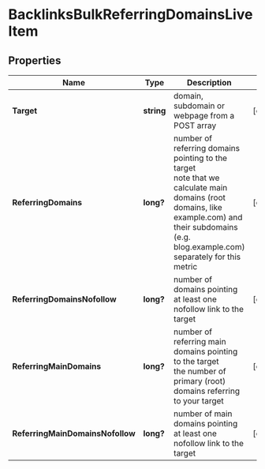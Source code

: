 # BacklinksBulkReferringDomainsLiveItem


## Properties

| Name | Type | Description | Notes |
|------------ | ------------- | ------------- | -------------|
**Target** | **string** | domain, subdomain or webpage from a POST array |[optional]|
**ReferringDomains** | **long?** | number of referring domains pointing to the target<br>note that we calculate main domains (root domains, like example.com) and their subdomains (e.g. blog.example.com) separately for this metric |[optional]|
**ReferringDomainsNofollow** | **long?** | number of domains pointing at least one nofollow link to the target |[optional]|
**ReferringMainDomains** | **long?** | number of referring main domains pointing to the target<br>the number of primary (root) domains referring to your target |[optional]|
**ReferringMainDomainsNofollow** | **long?** | number of main domains pointing at least one nofollow link to the target |[optional]|